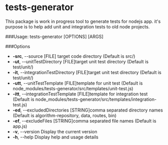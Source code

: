 # tests-generator
This package is work in progress tool to generate tests for nodejs app. it's purpose is to help add unit and integration tests to old node projects.

###Usage:
  tests-generator [OPTIONS] [ARGS]

###Options
   
* **-src**, --source [FILE]  target code directory (Default is src/)
* **-ut**, --unitTestDirectory [FILE]target unit test directory (Default is test/unit/)
* **-it**, --integrationTestDirectory [FILE]target unit test directory (Default is test/unit/)
* **-utt**, --unitTestTemplate [FILE]template for unit test (Default is node_modules/tests-generator/src/templates/unit-test.js)
* **-itt**, --integrationTestTemplate [FILE]template for integration test (Default is node_modules/tests-generator/src/templates/integration-test.js)
* **-ed**, --excludedDirectories [STRING]comma separated directory names (Default is algorithm-repository, data, routes, bin)
* **-ef**, --excludeFiles [STRING]comma separated file names (Default is app.js)
* **-v**, --version          Display the current version
* **-h**, --help             Display help and usage details

